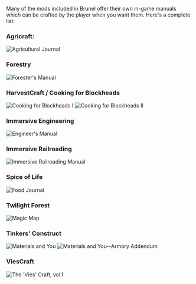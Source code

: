 Many of the mods included in Brunel offer
their own in-game manuals which can be
crafted by the player when you want them.
Here's a complete list:

### Agricraft:
![Agricultural Journal](item:agricraft:journal)

### Forestry
![Forester's Manual](item:forestry:book_forester)

### HarvestCraft / Cooking for Blockheads
![Cooking for Blockheads I](item:cookingforblockheads:recipe_book@1)
![Cooking for Blockheads II](item:cookingforblockheads:recipe_book@2)

### Immersive Engineering
![Engineer's Manual](item:immersiveengineering:tool@3)

### Immersive Railroading
![Immersive Railroading Manual](item:immersiverailroading:item_manual)

### Spice of Life
![Food Journal](item:spiceoflife:bookfoodjournal)

### Twilight Forest
![Magic Map](item:twilightforest:magic_map_empty)

### Tinkers' Construct
![Materials and You](item:tconstruct:book)
![Materials and You--Armory Addendum](item:conarm:book)

### ViesCraft
![The 'Vies' Craft, vol.1](item:vc:guidebook_main)
